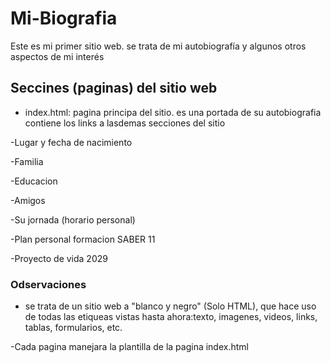 # Mi-Biografia

Este es mi primer sitio web. se trata de mi autobiografía y algunos otros aspectos de mi interés

## Seccines (paginas) del sitio web

- index.html: pagina principa del sitio. es una portada de su autobiografia contiene los links a lasdemas secciones del sitio

-Lugar y fecha de nacimiento

-Familia

-Educacion

-Amigos

-Su jornada (horario personal)

-Plan personal formacion  SABER 11

-Proyecto de vida 2029


### Odservaciones

- se trata de un sitio web a "blanco y negro" (Solo HTML), que hace uso de todas las etiqueas vistas hasta ahora:texto, imagenes, videos, links, tablas, formularios, etc.

-Cada pagina manejara la plantilla de la pagina index.html